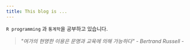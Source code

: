 ```yaml
---
title: This blog is ... 
---
```


`R programming` 과 `통계학`을 공부하고 있습니다. 

  > *"여가의 현명한 이용은 문명과 교육에 의해 가능하다" - Bertrand Russell -*
